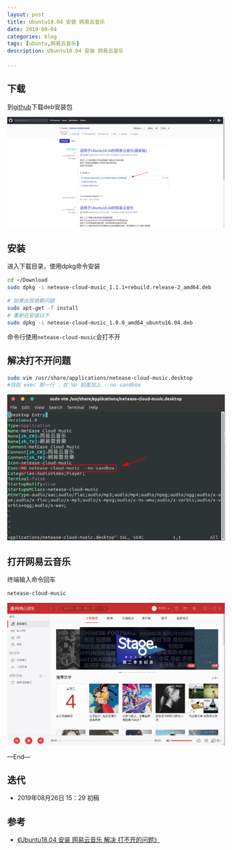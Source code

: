 ```yaml
---
layout: post
title: Ubuntu18.04 安装 网易云音乐
date: 2019-09-04
categories: blog
tags: [ubuntu,网易云音乐]
description: Ubuntu18.04 安装 网易云音乐

---
```



## 下载

到[github](https://github.com/innoob/netease-cloud-music/releases)下载deb安装包

![1.png](/source/images/ubuntu18-netease-cloud-music/1.png)

## 安装

进入下载目录，使用dpkg命令安装

```bash
cd ~/Download
sudo dpkg -i netease-cloud-music_1.1.1+rebuild.release-2_amd64.deb
```

```bash
# 如果出现依赖问题
sudo apt-get -f install
# 重新在安装以下 
sudo dpkg -i netease-cloud-music_1.0.0_amd64_ubuntu16.04.deb 
```

命令行使用`netease-cloud-music`会打不开

## 解决打不开问题

```bash
sudo vim /usr/share/applications/netease-cloud-music.desktop
#找到 exec 那一行 ，在 %U 前面加上 --no-sandbox
```

![2.png](/source/images/ubuntu18-netease-cloud-music/2.png)


## 打开网易云音乐

终端输入命令回车

```bash
netease-cloud-music
```

![3.png](/source/images/ubuntu18-netease-cloud-music/3.png)

—End—

## 迭代

* 2019年08月26日 15：29 初稿

## 参考

- [《Ubuntu18.04 安装 网易云音乐 解决 打不开的问题》](https://blog.csdn.net/qq_14824885/article/details/81142409)

